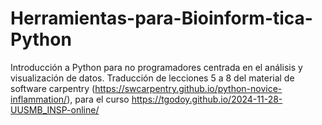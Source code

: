 # Herramientas-para-Bioinform-tica-Python
Introducción a Python para no programadores centrada en el análisis y visualización de datos. Traducción de lecciones 5 a 8 del material de software carpentry (https://swcarpentry.github.io/python-novice-inflammation/), para el curso https://tgodoy.github.io/2024-11-28-UUSMB_INSP-online/
